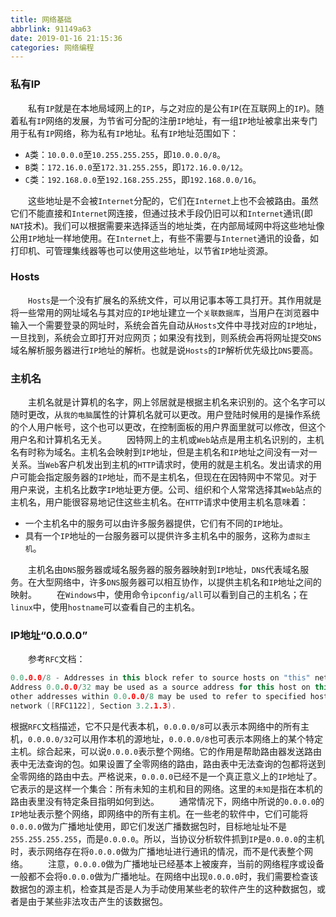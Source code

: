 ```yaml
---
title: 网络基础
abbrlink: 91149a63
date: 2019-01-16 21:15:36
categories: 网络编程
---
```

### 私有IP

&emsp;&emsp;私有`IP`就是在本地局域网上的`IP`，与之对应的是公有`IP`(在互联网上的`IP`)。随着私有`IP`网络的发展，为节省可分配的注册`IP`地址，有一组`IP`地址被拿出来专门用于私有`IP`网络，称为私有`IP`地址。私有`IP`地址范围如下：<!--more-->

- `A`类：`10.0.0.0`至`10.255.255.255`，即`10.0.0.0/8`。
- `B`类：`172.16.0.0`至`172.31.255.255`，即`172.16.0.0/12`。
- `C`类：`192.168.0.0`至`192.168.255.255`，即`192.168.0.0/16`。

&emsp;&emsp;这些地址是不会被`Internet`分配的，它们在`Internet`上也不会被路由。虽然它们不能直接和`Internet`网连接，但通过技术手段仍旧可以和`Internet`通讯(即`NAT`技术)。我们可以根据需要来选择适当的地址类，在内部局域网中将这些地址像公用`IP`地址一样地使用。在`Internet`上，有些不需要与`Internet`通讯的设备，如打印机、可管理集线器等也可以使用这些地址，以节省`IP`地址资源。

### Hosts

&emsp;&emsp;`Hosts`是一个没有扩展名的系统文件，可以用记事本等工具打开。其作用就是将一些常用的网址域名与其对应的`IP`地址建立一个`关联数据库`，当用户在浏览器中输入一个需要登录的网址时，系统会首先自动从`Hosts`文件中寻找对应的`IP`地址，一旦找到，系统会立即打开对应网页；如果没有找到，则系统会再将网址提交`DNS`域名解析服务器进行`IP`地址的解析。也就是说`Hosts`的`IP`解析优先级比`DNS`要高。

### 主机名

&emsp;&emsp;主机名就是计算机的名字，网上邻居就是根据主机名来识别的。这个名字可以随时更改，从`我的电脑`属性的计算机名就可以更改。用户登陆时候用的是操作系统的个人用户帐号，这个也可以更改，在控制面板的用户界面里就可以修改，但这个用户名和计算机名无关。
&emsp;&emsp;因特网上的主机或`Web`站点是用主机名识别的，主机名有时称为域名。主机名会映射到`IP`地址，但是主机名和`IP`地址之间没有一对一关系。当`Web`客户机发出到主机的`HTTP`请求时，使用的就是主机名。发出请求的用户可能会指定服务器的`IP`地址，而不是主机名，但现在在因特网中不常见。对于用户来说，主机名比数字`IP`地址更方便。公司、组织和个人常常选择其`Web`站点的主机名，用户能很容易地记住这些主机名。在`HTTP`请求中使用主机名意味着：

- 一个主机名中的服务可以由许多服务器提供，它们有不同的`IP`地址。
- 具有一个`IP`地址的一台服务器可以提供许多主机名中的服务，这称为`虚拟主机`。

&emsp;&emsp;主机名由`DNS`服务器或域名服务器的服务器映射到`IP`地址，`DNS`代表域名服务。在大型网络中，许多`DNS`服务器可以相互协作，以提供主机名和`IP`地址之间的映射。
&emsp;&emsp;在`Windows`中，使用命令`ipconfig/all`可以看到自己的主机名；在`linux`中，使用`hostname`可以查看自己的主机名。

### IP地址“0.0.0.0”

&emsp;&emsp;参考`RFC`文档：

``` cpp
0.0.0.0/8 - Addresses in this block refer to source hosts on "this" network.
Address 0.0.0.0/32 may be used as a source address for this host on this network;
other addresses within 0.0.0.0/8 may be used to refer to specified hosts on this
network ([RFC1122], Section 3.2.1.3).
```

根据`RFC`文档描述，它不只是代表本机，`0.0.0.0/8`可以表示本网络中的所有主机，`0.0.0.0/32`可以用作本机的源地址，`0.0.0.0/8`也可表示本网络上的某个特定主机。综合起来，可以说`0.0.0.0`表示整个网络。它的作用是帮助路由器发送路由表中无法查询的包。如果设置了全零网络的路由，路由表中无法查询的包都将送到全零网络的路由中去。严格说来，`0.0.0.0`已经不是一个真正意义上的`IP`地址了。它表示的是这样一个集合：所有未知的主机和目的网络。这里的`未知`是指在本机的路由表里没有特定条目指明如何到达。
&emsp;&emsp;通常情况下，网络中所说的`0.0.0.0`的`IP`地址表示整个网络，即网络中的所有主机。在一些老的软件中，它们可能将`0.0.0.0`做为广播地址使用，即它们发送广播数据包时，目标地址址不是`255.255.255.255`，而是`0.0.0.0`。所以，当协议分析软件抓到`IP`是`0.0.0.0`的主机时，表示网络存在将`0.0.0.0`做为广播地址进行通讯的情况，而不是代表整个网络。
&emsp;&emsp;注意，`0.0.0.0`做为广播地址已经基本上被废弃，当前的网络程序或设备一般都不会将`0.0.0.0`做为广播地址。在网络中出现`0.0.0.0`时，我们需要检查该数据包的源主机，检查其是否是人为手动使用某些老的软件产生的这种数据包，或者是由于某些非法攻击产生的该数据包。